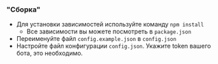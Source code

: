 ### "Сборка"

* Для установки зависимостей используйте команду `npm install`
	* Все зависимости вы можете посмотреть в `package.json`
* Переименуйте файл `config.example.json` в `config.json`
* Настройте файл конфигурации `config.json`. Укажите token вашего бота, это необходимо.
